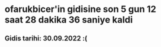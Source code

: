 # ofarukbicer'in gidisine son 5 gun 12 saat 28 dakika 36 saniye kaldi

## Gidis tarihi: 30.09.2022 :(